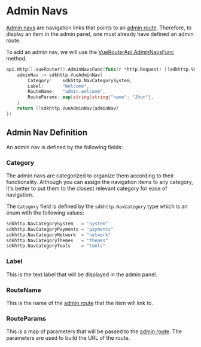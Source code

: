 # Admin Navs

[Admin navs](../api/http-api.md#adminnavitem) are navigation links that points to an [admin route](./routes-and-links.md#admin-routes). Therefore, to display an item in the admin panel, one must already have defined an admin route.

To add an admin nav, we will use the [VueRouterApi.AdminNavsFunc](../api/vue-router-api.md#adminnavsfunc) method.

```go
api.Http().VueRouter().AdminNavsFunc(func(r *http.Request) []sdkhttp.VueAdminNav {
    adminNav := sdkhttp.VueAdminNav{
        Category:    sdkhttp.NavCategorySystem,
        Label:       "Welcome",
        RouteName:   "admin.welcome",
        RouteParams: map[string]string{"name": "Jhon"},
    }
    return []sdkhttp.VueAdminNav{adminNav}
})
```

## Admin Nav Definition
An admin nav is defined by the following fields:

### Category
The admin navs are categorized to organize them according to their functionality. Although you can assign the navigation items to any category, it's better to put them to the closest relevant category for ease of navigation.

The `Category` field is defined by the `sdkhttp.NavCategory` type which is an enum with the following values:

```go
sdkhttp.NavCategorySystem   = "system"
sdkhttp.NavCategoryPayments = "payments"
sdkhttp.NavCategoryNetwork  = "network"
sdkhttp.NavCategoryThemes   = "themes"
sdkhttp.NavCategoryTools    = "tools"
```

### Label
This is the text label that will be displayed in the admin panel.

### RouteName
This is the name of the [admin route](./routes-and-links.md#admin-routes) that the item will link to.

### RouteParams
This is a map of parameters that will be passed to the [admin route](./routes-and-links.md#admin-routes). The parameters are used to build the URL of the route.

